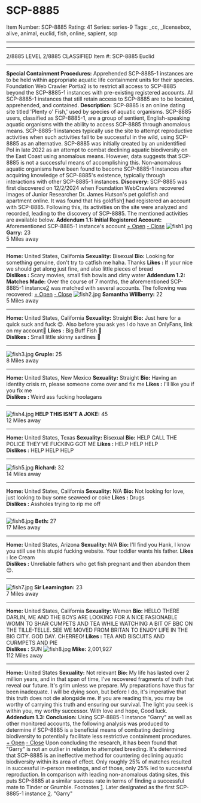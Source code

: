 # SCP-8885
Item Number: SCP-8885
Rating: 41
Series: series-9
Tags: _cc, _licensebox, alive, animal, euclid, fish, online, sapient, scp

---

* * *
2/8885 LEVEL 2/8885
CLASSIFIED
Item #: SCP-8885
Euclid
* * *
**Special Containment Procedures:** Apprehended SCP-8885-1 instances are to be held within appropriate aquatic life containment units for their species. Foundation Web Crawler Portia2 is to restrict all access to SCP-8885 beyond the SCP-8885-1 instances with pre-existing registered accounts. All SCP-8885-1 instances that still retain access to SCP-8885 are to be located, apprehended, and contained.
**Description:** SCP-8885 is an online dating site titled 'Plenty o' Fish,' used by species of aquatic organisms. SCP-8885 users, classified as SCP-8885-1, are a group of sentient, English-speaking aquatic organisms with the ability to access SCP-8885 through anomalous means. SCP-8885-1 instances typically use the site to attempt reproductive activities when such activities fail to be successful in the wild, using SCP-8885 as an alternative.
SCP-8885 was initially created by an unidentified PoI in late 2022 as an attempt to combat declining aquatic biodiversity on the East Coast using anomalous means. However, data suggests that SCP-8885 is not a successful means of accomplishing this.
Non-anomalous aquatic organisms have been found to become SCP-8885-1 instances after acquiring knowledge of SCP-8885's existence, typically through interactions with other SCP-8885-1 instances.
**Discovery:** SCP-8885 was first discovered on 12/2/2024 when Foundation WebCrawlers recovered images of Junior Researcher Dr. James Hutson's pet goldfish and apartment online. It was found that his goldfish[1](javascript:;) had registered an account with SCP-8885. Following this, its activities on the site were analyzed and recorded, leading to the discovery of SCP-8885. The mentioned activities are available below.
**Addendum 1.1: Initial Registered Account:** Aforementioned SCP-8885-1 instance's account
[\+ Open](javascript:;)
[\- Close](javascript:;)
![fish1.jpg](https://scp-wiki.wdfiles.com/local--files/scp-8885/fish1.jpg)
**Garry:** 23  
5 Miles away
* * *
**Home:** United States, California
**Sexuality:** Bisexual
**Bio:** Looking for something genuine, don't try to catfish me haha. Thanks
**Likes :** If your nice we should get along just fine, and also little pieces of bread  
**Dislikes :** Scary movies, small fish bowls and dirty water
**Addendum 1.2: Matches Made:** Over the course of 7 months, the aforementioned SCP-8885-1 instance[2](javascript:;) was matched with several accounts. The following was recovered:
[\+ Open](javascript:;)
[\- Close](javascript:;)
![fish2.jpg](https://scp-wiki.wdfiles.com/local--files/scp-8885/fish2.jpg)
**Samantha Willberry:** 22  
5 Miles away
* * *
**Home:** United States, California
**Sexuality:** Straight
**Bio:** Just here for a quick suck and fuck 😊. Also before you ask yes I do have an OnlyFans, link on my account💅
**Likes :** Big Buff Fish 🥰  
**Dislikes :** Small little skinny sardines 🤢
* * *
![fish3.jpg](https://scp-wiki.wdfiles.com/local--files/scp-8885/fish3.jpg)
**Gruple:** 25  
8 Miles away
* * *
**Home:** United States, New Mexico
**Sexuality:** Straight
**Bio:** Having an identity crisis rn, please someone come over and fix me
**Likes :** I'll like you if you fix me  
**Dislikes :** Weird ass fucking hoolagans
* * *
![fish4.jpg](https://scp-wiki.wdfiles.com/local--files/scp-8885/fish4.jpg)
**HELP THIS ISN'T A JOKE:** 45  
12 Miles away
* * *
**Home:** United States, Texas
**Sexuality:** Bisexual
**Bio:** HELP CALL THE POLICE THEY'VE FUCKING GOT ME
**Likes :** HELP HELP HELP  
**Dislikes :** HELP HELP HELP
* * *
![fish5.jpg](https://scp-wiki.wdfiles.com/local--files/scp-8885/fish5.jpg)
**Richard:** 32  
14 Miles away
* * *
**Home:** United States, California
**Sexuality:** N/A
**Bio:** Not looking for love, just looking to buy some seaweed or coke
**Likes :** Drugs  
**Dislikes :** Assholes trying to rip me off
* * *
![fish6.jpg](https://scp-wiki.wdfiles.com/local--files/scp-8885/fish6.jpg)
**Beth:** 27  
17 Miles away
* * *
**Home:** United States, Arizona
**Sexuality:** N/A
**Bio:** I'll find you Hank, I know you still use this stupid fucking website. Your toddler wants his father.
**Likes :** Ice Cream  
**Dislikes :** Unreliable fathers who get fish pregnant and then abandon them 😊.
* * *
![fish7.jpg](https://scp-wiki.wdfiles.com/local--files/scp-8885/fish7.jpg)
**Sir Leamington:** 23  
7 Miles away
* * *
**Home:** United States, California
**Sexuality:** Wemen
**Bio:** HELLO THERE DARLIN, ME AND THE BOYS ARE LOOKING FOR A NICE FASIONABLE WOMN TO SHAR CUMPETS AND TEA WHILE WATCHING A BIT OF BBC ON THE TILLE-TELLE. SEE WE MOVED FROM BRITAN TO ENJOY LIFE IN THE BIG CITY. GOD DAY. CHERREO!
**Likes :** TEA AND BISCUITS AND CURMPETS AND PIE  
**Dislikes :** SUN
![fish8.jpg](https://scp-wiki.wdfiles.com/local--files/scp-8885/fish8.jpg)
**Mike:** 2,001,927  
112 Miles away
* * *
**Home:** United States
**Sexuality:** Not relevant
**Bio:** My life has lasted over 2 million years, and in that span of time, I've recovered fragments of truth that reveal our future. It's grim unless we prepare. My preparations have thus far been inadequate. I will be dying soon, but before I do, it's imperative that this truth does not die alongside me.
If you are reading this, you may be worthy of carrying this truth and ensuring our survival. The light you seek is within you, my worthy successor. With love and hope,
Good luck.
**Addendum 1.3: Conclusion:** Using SCP-8885-1 instance "Garry" as well as other monitored accounts, the following analysis was produced to determine if SCP-8885 is a beneficial means of combating declining biodiversity to potentially facilitate less restrictive containment procedures.
[\+ Open](javascript:;)
[\- Close](javascript:;)
Upon concluding the research, it has been found that "Garry" is not an outlier in relation to attempted breeding. It's determined that SCP-8885 is an ineffective method for countering declining aquatic biodiversity within its area of effect. Only roughly 25% of matches resulted in successful in-person meetings, and of those, only 25% led to successful reproduction.
In comparison with leading non-anomalous dating sites, this puts SCP-8885 at a similar success rate in terms of finding a successful mate to Tinder or Grumble.
Footnotes
[1](javascript:;). Later designated as the first SCP-8885-1 instance
[2](javascript:;). "Garry"